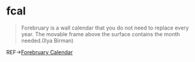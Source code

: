 # fcal

> Forebruary is a wall calendar that you do not need to replace every year. The movable frame above the surface contains the month needed.(Ilya Birman)

REF->[Forebruary Calendar](https://ilyabirman.net/forebruary/)
